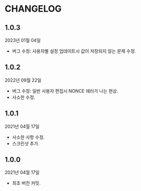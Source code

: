 # CHANGELOG
## 1.0.3
2023년 01월 04일

* 버그 수정: 사용자별 설정 업데이트시 값이 저장되지 않는 문제 수정.


## 1.0.2
2022년 09월 22일

* 버그 수정: 일반 사용자 편집시 NONCE 에러가 나는 현상.
* 사소한 수정.


## 1.0.1
2021년 04월 17일

* 사소한 사항 수정.
* 스크린샷 추가.


## 1.0.0
2021년 04월 17일

* 최초 버전 커밋.
